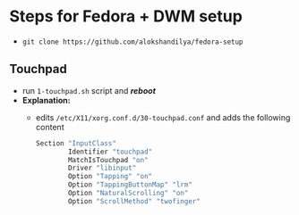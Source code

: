 # Steps for Fedora + DWM setup

- `git clone https://github.com/alokshandilya/fedora-setup`

## Touchpad

- run `1-touchpad.sh` script and **_reboot_**
- **Explanation:**
  - edits `/etc/X11/xorg.conf.d/30-touchpad.conf` and adds the following content

    ```bash
    Section "InputClass"
            Identifier "touchpad"
            MatchIsTouchpad "on"
            Driver "libinput"
            Option "Tapping" "on"
            Option "TappingButtonMap" "lrm"
            Option "NaturalScrolling" "on"
            Option "ScrollMethod" "twofinger"
    ```
